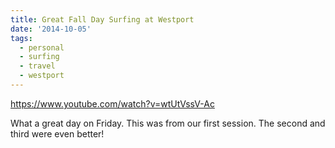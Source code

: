 ```yaml
---
title: Great Fall Day Surfing at Westport
date: '2014-10-05'
tags:
  - personal
  - surfing
  - travel
  - westport
---
```


https://www.youtube.com/watch?v=wtUtVssV-Ac

What a great day on Friday. This was from our first session. The second and third were even better!
